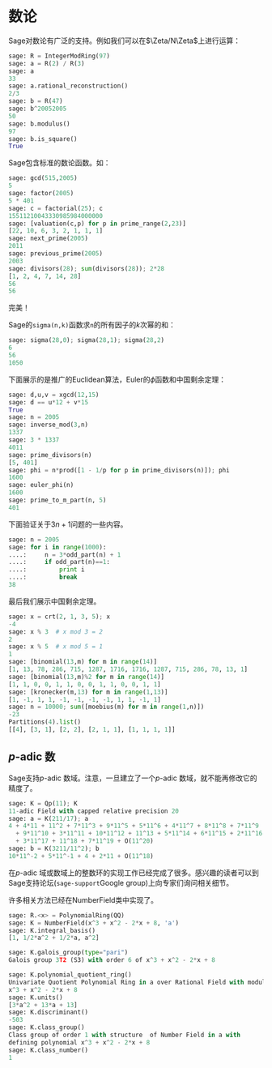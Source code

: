 # 数论


Sage对数论有广泛的支持。例如我们可以在$\Zeta/N\Zeta$上进行运算：
```py
sage: R = IntegerModRing(97)
sage: a = R(2) / R(3)
sage: a
33
sage: a.rational_reconstruction()
2/3
sage: b = R(47)
sage: b^20052005
50
sage: b.modulus()
97
sage: b.is_square()
True
```


Sage包含标准的数论函数。如：
```py
sage: gcd(515,2005)
5
sage: factor(2005)
5 * 401
sage: c = factorial(25); c
15511210043330985984000000
sage: [valuation(c,p) for p in prime_range(2,23)]
[22, 10, 6, 3, 2, 1, 1, 1]
sage: next_prime(2005)
2011
sage: previous_prime(2005)
2003
sage: divisors(28); sum(divisors(28)); 2*28
[1, 2, 4, 7, 14, 28]
56
56
```


完美！

Sage的`sigma(n,k)`函数求`n`的所有因子的$k$次幂的和：
```py
sage: sigma(28,0); sigma(28,1); sigma(28,2)
6
56
1050
```


下面展示的是推广的Euclidean算法，Euler的$\phi$函数和中国剩余定理：
```py
sage: d,u,v = xgcd(12,15)
sage: d == u*12 + v*15
True
sage: n = 2005
sage: inverse_mod(3,n)
1337
sage: 3 * 1337
4011
sage: prime_divisors(n)
[5, 401]
sage: phi = n*prod([1 - 1/p for p in prime_divisors(n)]); phi
1600
sage: euler_phi(n)
1600
sage: prime_to_m_part(n, 5)
401
```


下面验证关于$3n+1$问题的一些内容。
```py
sage: n = 2005
sage: for i in range(1000):
....:     n = 3*odd_part(n) + 1
....:     if odd_part(n)==1:
....:         print i
....:         break
38
```


最后我们展示中国剩余定理。
```py
sage: x = crt(2, 1, 3, 5); x   
-4
sage: x % 3  # x mod 3 = 2
2
sage: x % 5  # x mod 5 = 1
1
sage: [binomial(13,m) for m in range(14)]
[1, 13, 78, 286, 715, 1287, 1716, 1716, 1287, 715, 286, 78, 13, 1]
sage: [binomial(13,m)%2 for m in range(14)]
[1, 1, 0, 0, 1, 1, 0, 0, 1, 1, 0, 0, 1, 1]
sage: [kronecker(m,13) for m in range(1,13)]
[1, -1, 1, 1, -1, -1, -1, -1, 1, 1, -1, 1]
sage: n = 10000; sum([moebius(m) for m in range(1,n)])
-23
Partitions(4).list()
[[4], [3, 1], [2, 2], [2, 1, 1], [1, 1, 1, 1]]
```


$p$-adic 数
-----------

Sage支持$p$-adic 数域。注意，一旦建立了一个$p$-adic 数域，就不能再修改它的精度了。
```py
sage: K = Qp(11); K
11-adic Field with capped relative precision 20
sage: a = K(211/17); a
4 + 4*11 + 11^2 + 7*11^3 + 9*11^5 + 5*11^6 + 4*11^7 + 8*11^8 + 7*11^9 
  + 9*11^10 + 3*11^11 + 10*11^12 + 11^13 + 5*11^14 + 6*11^15 + 2*11^16 
  + 3*11^17 + 11^18 + 7*11^19 + O(11^20)
sage: b = K(3211/11^2); b
10*11^-2 + 5*11^-1 + 4 + 2*11 + O(11^18)
```


在$p$-adic 域或数域上的整数环的实现工作已经完成了很多。感兴趣的读者可以到Sage支持论坛(`sage-support`Google group)上向专家们询问相关细节。

许多相关方法已经在NumberField类中实现了。
```py
sage: R.<x> = PolynomialRing(QQ)
sage: K = NumberField(x^3 + x^2 - 2*x + 8, 'a')
sage: K.integral_basis()
[1, 1/2*a^2 + 1/2*a, a^2]
```

```py
sage: K.galois_group(type="pari")
Galois group 3T2 (S3) with order 6 of x^3 + x^2 - 2*x + 8
```

```py
sage: K.polynomial_quotient_ring()
Univariate Quotient Polynomial Ring in a over Rational Field with modulus 
x^3 + x^2 - 2*x + 8
sage: K.units()
[3*a^2 + 13*a + 13]
sage: K.discriminant()
-503
sage: K.class_group()
Class group of order 1 with structure  of Number Field in a with 
defining polynomial x^3 + x^2 - 2*x + 8
sage: K.class_number()
1
```

